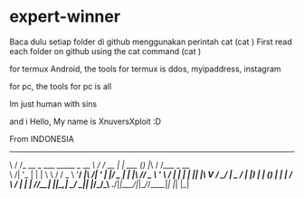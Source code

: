 # expert-winner

Baca dulu setiap folder di github menggunakan perintah cat (cat <nama file>)
First read each folder on github using the cat command (cat <filename>)

for termux Android, the tools for termux is ddos, myipaddress, instagram

for pc, the tools for pc is all

Im just human with sins

and i Hello, My name is XnuversXploit :D

From INDONESIA

__  __                              __  __      _       _ _  __  __          
\ \/ /_ __  _   ___   _____ _ __ ___\ \/ /_ __ | | ___ (_) |_\ \/ /___ _ __  
 \  /| '_ \| | | \ \ / / _ \ '__/ __|\  /| '_ \| |/ _ \| | __|\  // _ \ '_ \ 
 /  \| | | | |_| |\ V /  __/ |  \__ \/  \| |_) | | (_) | | |_ /  \  __/ | | |
/_/\_\_| |_|\__,_| \_/ \___|_|  |___/_/\_\ .__/|_|\___/|_|\__/_/\_\___|_| |_|
                                         |_|                                 

